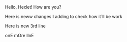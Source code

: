 Hello, Hexlet! How are you?

Here is neww changes I adding to check how it`ll be work

Here is new 3rd line 

onE mOre lInE
